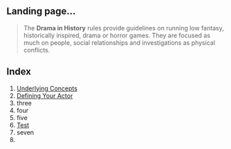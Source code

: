 

## Landing page...
> The **Drama in History** rules provide guidelines on running low fantasy, historically inspired, drama or horror games. They are focused as much on people, social relationships and investigations as physical conflicts.

## Index
1. [Underlying Concepts](/docs/1_concepts/1.0_concepts.md)
2. [Defining Your Actor](/docs/2_actors/your_actor.md)
3. three
4. four
5. five
6. [Test](/docs/test.md)
7. seven
8. 








